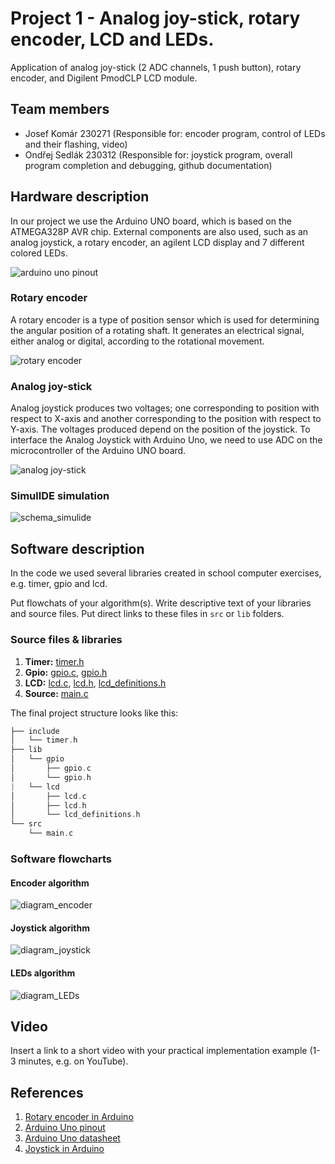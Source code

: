 # Project 1 - Analog joy-stick, rotary encoder, LCD and LEDs.

Application of analog joy-stick (2 ADC channels, 1 push button), rotary encoder, and Digilent PmodCLP LCD module.


## Team members

   * Josef Komár 230271 (Responsible for: encoder program, control of LEDs and their flashing, video)
   * Ondřej Sedlák 230312 (Responsible for: joystick program, overall program completion and debugging, github documentation)

## Hardware description

In our project we use the Arduino UNO board, which is based on the ATMEGA328P AVR chip. External components are also used, such as an analog joystick, a rotary encoder, an agilent LCD display and 7 different colored LEDs.

![arduino uno pinout](images/arduino_pinout.png)

### Rotary encoder

A rotary encoder is a type of position sensor which is used for determining the angular position of a rotating shaft. It generates an electrical signal, either analog or digital, according to the rotational movement.

![rotary encoder](images/encoder.jpg)

### Analog joy-stick

Analog joystick produces two voltages; one corresponding to position with respect to X-axis and another corresponding to the position with respect to Y-axis. The voltages produced depend on the position of the joystick.
To interface the Analog Joystick with Arduino Uno, we need to use ADC on the microcontroller of the Arduino UNO board.

![analog joy-stick](images/joystick.jpg)

### SimulIDE simulation

![schema_simulide](images/schema_simulide.png)

## Software description

In the code we used several libraries created in school computer exercises, e.g. timer, gpio and lcd.

Put flowchats of your algorithm(s). Write descriptive text of your libraries and source files. Put direct links to these files in `src` or `lib` folders.

### Source files & libraries

 1. **Timer:** [timer.h](https://github.com/xsedla1y/digital-electronics-2/blob/main/Project1/include/timer.h)
 2. **Gpio:** [gpio.c](https://github.com/xsedla1y/digital-electronics-2/blob/main/Project1/lib/gpio/gpio.c), [gpio.h](https://github.com/xsedla1y/digital-electronics-2/blob/main/Project1/lib/gpio/gpio.h)
 3. **LCD:** [lcd.c](https://github.com/xsedla1y/digital-electronics-2/blob/main/Project1/lib/lcd/lcd.c), [lcd.h](https://github.com/xsedla1y/digital-electronics-2/blob/main/Project1/lib/lcd/lcd.h), [lcd_definitions.h](https://github.com/xsedla1y/digital-electronics-2/blob/main/Project1/lib/lcd/lcd_definitions.h)
 4. **Source:** [main.c](https://github.com/xsedla1y/digital-electronics-2/blob/main/Project1/src/main.c)

  The final project structure looks like this:
   ```c
   ├── include
   │   └── timer.h
   ├── lib
   │   └── gpio
   │       ├── gpio.c
   │       └── gpio.h
   |   └── lcd
   │       ├── lcd.c
   │       ├── lcd.h
   │       └── lcd_definitions.h
   └── src
       └── main.c
   ```

### Software flowcharts

#### Encoder algorithm
![diagram_encoder](images/project_encoder.png)

#### Joystick algorithm
![diagram_joystick](images/project_joystick.png)

#### LEDs algorithm
![diagram_LEDs](images/project_LEDS.png)

## Video

Insert a link to a short video with your practical implementation example (1-3 minutes, e.g. on YouTube).

## References

1. [Rotary encoder in Arduino](https://howtomechatronics.com/tutorials/arduino/rotary-encoder-works-use-arduino/)
2. [Arduino Uno pinout](https://docs.arduino.cc/hardware/uno-rev3)
3. [Arduino Uno datasheet](https://docs.arduino.cc/static/581ef7a3be69646a3f9eb4f6e2575548/A000066-datasheet.pdf)
4. [Joystick in Arduino](https://www.electronicwings.com/arduino/analog-joystick-interfacing-with-arduino-uno)
